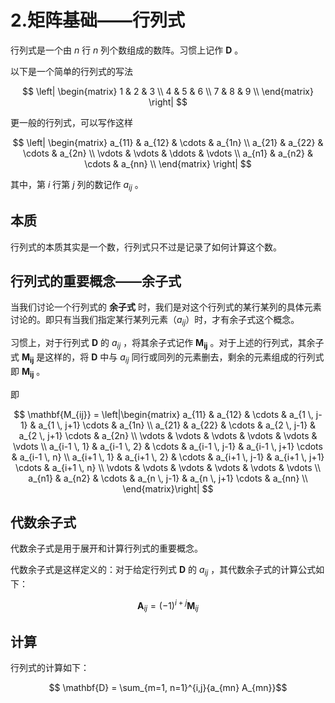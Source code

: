 # 2.矩阵基础——行列式

行列式是一个由 $n$ 行 $n$ 列个数组成的数阵。习惯上记作 $\mathbf{D}$ 。  

以下是一个简单的行列式的写法  

$$
\left|
    \begin{matrix}
        1 & 2 & 3 \\
        4 & 5 & 6 \\
        7 & 8 & 9 \\
    \end{matrix}
\right|
$$
  
更一般的行列式，可以写作这样  

$$
\left|
    \begin{matrix}
        a_{11} & a_{12} & \cdots & a_{1n} \\
        a_{21} & a_{22} & \cdots & a_{2n} \\
        \vdots & \vdots & \ddots & \vdots \\
        a_{n1} & a_{n2} & \cdots & a_{nn} \\
    \end{matrix}
\right|
$$
  
其中，第 $i$ 行第 $j$ 列的数记作 $a_{ij}$ 。  

## 本质

行列式的本质其实是一个数，行列式只不过是记录了如何计算这个数。  

## 行列式的重要概念——余子式

当我们讨论一个行列式的 **余子式** 时，我们是对这个行列式的某行某列的具体元素讨论的。即只有当我们指定某行某列元素（$a_{ij}$）时，才有余子式这个概念。  

习惯上，对于行列式 $\mathbf{D}$ 的 $a_{ij}$ ，将其余子式记作 $\mathbf{M_{ij}}$ 。对于上述的行列式，其余子式 $\mathbf{M_{ij}}$ 是这样的，将 $\mathbf{D}$ 中与 $a_{ij}$ 同行或同列的元素删去，剩余的元素组成的行列式即 $\mathbf{M_{ij}}$ 。  

即  

$$ \mathbf{M_{ij}} = \left|\begin{matrix}
    a_{11} & a_{12} & \cdots & a_{1 \, j-1} & a_{1 \, j+1} \cdots & a_{1n} \\
    a_{21} & a_{22} & \cdots & a_{2 \, j-1} & a_{2 \, j+1} \cdots & a_{2n} \\
    \vdots & \vdots & \vdots & \vdots & \vdots & \vdots \\
    a_{i-1 \, 1} & a_{i-1 \, 2} & \cdots & a_{i-1 \, j-1} & a_{i-1 \, j+1} \cdots & a_{i-1 \, n} \\
    a_{i+1 \, 1} & a_{i+1 \, 2} & \cdots & a_{i+1 \, j-1} & a_{i+1 \, j+1} \cdots & a_{i+1 \, n} \\
    \vdots & \vdots & \vdots & \vdots & \vdots & \vdots \\
    a_{n1} & a_{n2} & \cdots & a_{n \, j-1} & a_{n \, j+1} \cdots & a_{nn} \\
\end{matrix}\right| $$

## 代数余子式

代数余子式是用于展开和计算行列式的重要概念。  

代数余子式是这样定义的：对于给定行列式 $\mathbf{D}$ 的 $a_{ij}$ ，其代数余子式的计算公式如下：  

$$
\mathbf{A}_{ij} = {(-1)}^{i+j} \mathbf{M}_{ij}
$$

## 计算

行列式的计算如下：  

$$ \mathbf{D} = \sum_{m=1, n=1}^{i,j}{a_{mn} A_{mn}}$$
